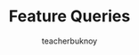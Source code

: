 ---
title: Feature Queries
banner:
  title: "Feature Queries"
  subtitle: Advanced CSS
description: Gamit ito, puwedeng magamit ang pinakabagong features ng CSS kahit hindi pa ito supported ng lumang browsers
author: teacherbuknoy
syndication:
  - https://youtu.be/tHG4Imyb9S8
  - https://fb.watch/t6JyNaVmfw/
  - https://vt.tiktok.com/ZSYC5m5uv/
rssLink: https://vt.tiktok.com/ZSYC5m5uv/
video:
  filename: supports-compressed.mp4
  captions: 
    - label: Filipino
      src: /assets/files/videos/supports/supports.vtt
      isDefault: true
    - label: English
      src: /assets/files/videos/supports/supports.en_US.vtt
      lang: en
      isDefault: false
cover:
  folder: supports
  filename: cover.jpg
  sizes: [300, 600, 900, 1200, 1440, 1920]
  formats: ['png', 'webp', 'avif']
  width: 1080
  height: 1920
tags:
  - css
type: short
---